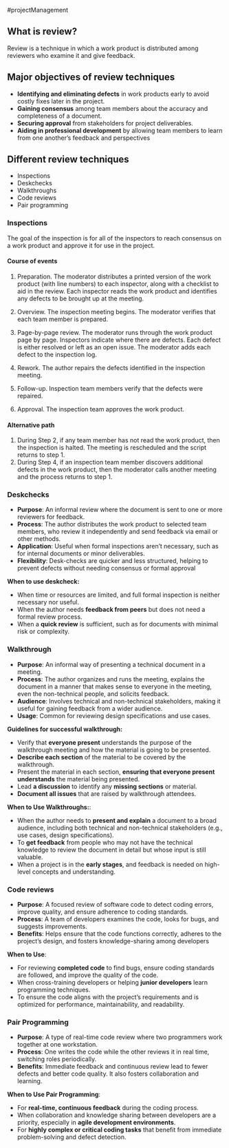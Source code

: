 #projectManagement 

## What is review?
Review is a technique in which a work product is distributed among reviewers who examine it and give feedback.

## Major objectives of review techniques

- **Identifying and eliminating defects** in work products early to avoid costly fixes later in the project.
- **Gaining consensus** among team members about the accuracy and completeness of a document.
- **Securing approval** from stakeholders for project deliverables.
- **Aiding in professional development** by allowing team members to learn from one another’s feedback and perspectives

## Different review techniques
- Inspections
- Deskchecks
- Walkthroughs
- Code reviews
- Pair programming

### Inspections
The goal of the inspection is for all of the inspectors to reach consensus on a work product and approve it for use in the project.

#### Course of events
1. Preparation. The moderator distributes a printed version of the work product (with line numbers) to each inspector, along with a checklist to aid in the review. Each inspector reads the work product and identifies any defects to be brought up at the meeting.
2. Overview. The inspection meeting begins. The moderator verifies that each team member is prepared.

3. Page-by-page review. The moderator runs through the work product page by page. Inspectors indicate where there are defects. Each defect is either resolved or left as an open issue. The moderator adds each defect to the inspection log.
4. Rework. The author repairs the defects identified in the inspection meeting.
5. Follow-up. Inspection team members verify that the defects were repaired.
6. Approval. The inspection team approves the work product.
#### Alternative path
1. During Step 2, if any team member has not read the work product, then the inspection is halted. The meeting is rescheduled and the script returns to step 1.
2. During Step 4, if an inspection team member discovers additional defects in the work product, then the moderator calls another meeting and the process returns to step 1.


### Deskchecks

- **Purpose**: An informal review where the document is sent to one or more reviewers for feedback.
- **Process**: The author distributes the work product to selected team members, who review it independently and send feedback via email or other methods.
- **Application**: Useful when formal inspections aren’t necessary, such as for internal documents or minor deliverables.
- **Flexibility**: Desk-checks are quicker and less structured, helping to prevent defects without needing consensus or formal approval

**When to use deskcheck:**
- When time or resources are limited, and full formal inspection is neither necessary nor useful.
- When the author needs **feedback from peers** but does not need a formal review process.
- When a **quick review** is sufficient, such as for documents with minimal risk or complexity.
### Walkthrough

- **Purpose**: An informal way of presenting a technical document in a meeting.
- **Process**: The author organizes and runs the meeting, explains the document in a manner that makes sense to everyone in the meeting, even the non-technical people, and solicits feedback.
- **Audience**: Involves technical and non-technical stakeholders, making it useful for gaining feedback from a wider audience.
- **Usage**: Common for reviewing design specifications and use cases​.


**Guidelines for successful walkthrough:**
- Verify that **everyone present** understands the purpose of the walkthrough meeting and how the material is going to be presented.
- **Describe each section** of the material to be covered by the walkthrough.
- Present the material in each section, **ensuring that  everyone present understands** the material being presented.
- Lead **a discussion** to identify any **missing sections** or material.
- **Document all issues** that are raised by walkthrough attendees.


**When to Use Walkthroughs:**:
- When the author needs to **present and explain** a document to a broad audience, including both technical and non-technical stakeholders (e.g., use cases, design specifications).
- To **get feedback** from people who may not have the technical knowledge to review the document in detail but whose input is still valuable.
- When a project is in the **early stages**, and feedback is needed on high-level concepts and understanding.

### Code reviews
- **Purpose**: A focused review of software code to detect coding errors, improve quality, and ensure adherence to coding standards.
- **Process**: A team of developers examines the code, looks for bugs, and suggests improvements.
- **Benefits**: Helps ensure that the code functions correctly, adheres to the project’s design, and fosters knowledge-sharing among developers​

**When to Use**:
- For reviewing **completed code** to find bugs, ensure coding standards are followed, and improve the quality of the code.
- When cross-training developers or helping **junior developers** learn programming techniques.
- To ensure the code aligns with the project’s requirements and is optimized for performance, maintainability, and readability.

### Pair Programming
- **Purpose**: A type of real-time code review where two programmers work together at one workstation.
- **Process**: One writes the code while the other reviews it in real time, switching roles periodically.
- **Benefits**: Immediate feedback and continuous review lead to fewer defects and better code quality. It also fosters collaboration and learning.

**When to Use Pair Programming**:
- For **real-time, continuous feedback** during the coding process.
- When collaboration and knowledge sharing between developers are a priority, especially in **agile development environments**.
- For **highly complex or critical coding tasks** that benefit from immediate problem-solving and defect detection.

